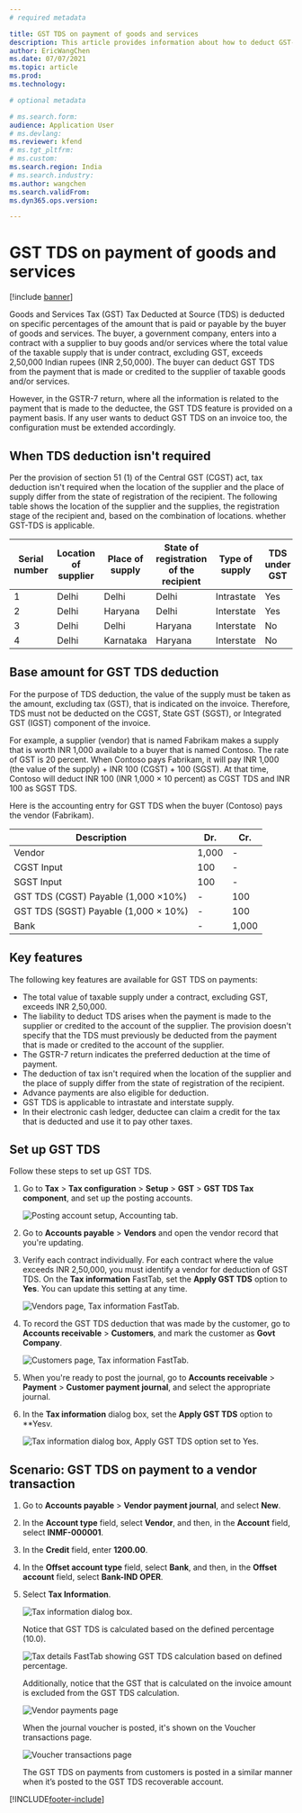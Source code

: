 ```yaml
---
# required metadata

title: GST TDS on payment of goods and services
description: This article provides information about how to deduct GST-TDS on payments of goods and services.
author: EricWangChen
ms.date: 07/07/2021
ms.topic: article
ms.prod: 
ms.technology: 

# optional metadata

# ms.search.form: 
audience: Application User
# ms.devlang: 
ms.reviewer: kfend
# ms.tgt_pltfrm: 
# ms.custom: 
ms.search.region: India
# ms.search.industry: 
ms.author: wangchen
ms.search.validFrom: 
ms.dyn365.ops.version: 

---
```


# GST TDS on payment of goods and services

[!include [banner](../../includes/banner.md)]

Goods and Services Tax (GST) Tax Deducted at Source (TDS) is deducted on specific percentages of the amount that is paid or payable by the buyer of goods and services. The buyer, a government company, enters into a contract with a supplier to buy goods and/or services where the total value of the taxable supply that is under contract, excluding GST, exceeds 2,50,000 Indian rupees (INR 2,50,000). The buyer can deduct GST TDS from the payment that is made or credited to the supplier of taxable goods and/or services.

However, in the GSTR-7 return, where all the information is related to the payment that is made to the deductee, the GST TDS feature is provided on a payment basis. If any user wants to deduct GST TDS on an invoice too, the configuration must be extended accordingly.

## When TDS deduction isn't required
Per the provision of section 51 (1) of the Central GST (CGST) act, tax deduction isn't required when the location of the supplier and the place of supply differ from the state of registration of the recipient.
The following table shows the location of the supplier and the supplies, the registration stage of the recipient and, based on the combination of locations. whether GST-TDS is applicable.

| Serial   number | Location of supplier | Place of supply | State of registration of the   recipient | Type of supply | TDS under GST | Type of GST |
|-----------------|----------------------|-----------------|------------------------------------------|----------------|---------------|-------------|
| 1               | Delhi                | Delhi           | Delhi                                    | Intrastate     | Yes           | CGST+SGST   |
| 2               | Delhi                | Haryana         | Delhi                                    | Interstate     | Yes           | CGST+SGST   |
| 3               | Delhi                | Delhi           | Haryana                                  | Interstate     | No            | IGST        |
| 4               | Delhi                | Karnataka       | Haryana                                  | Interstate     | No            | IGST        |

## Base amount for GST TDS deduction
For the purpose of TDS deduction, the value of the supply must be taken as the amount, excluding tax (GST), that is indicated on the invoice. Therefore, TDS must not be deducted on the CGST, State GST (SGST), or Integrated GST (IGST) component of the invoice.

For example, a supplier (vendor) that is named Fabrikam makes a supply that is worth INR 1,000 available to a buyer that is named Contoso. The rate of GST is 20 percent. When Contoso pays Fabrikam, it will pay INR 1,000 (the value of the supply) + INR 100 (CGST) + 100 (SGST). At that time, Contoso will deduct INR 100 (INR 1,000 × 10 percent) as CGST TDS and INR 100 as SGST TDS.

Here is the accounting entry for GST TDS when the buyer (Contoso) pays the vendor (Fabrikam).

| Description                            | Dr.   | Cr.   |
|----------------------------------------|-------|-------|
| Vendor                                 | 1,000 | -     |
| CGST   Input                           | 100   | -     |
| SGST   Input                           | 100   | -     |
| GST TDS   (CGST) Payable (1,000 ×10%)  | -     | 100   |
| GST TDS   (SGST) Payable (1,000 × 10%) | -     | 100   |
| Bank                                   | -     | 1,000 |

## Key features
The following key features are available for GST TDS on payments:

  - The total value of taxable supply under a contract, excluding GST, exceeds INR 2,50,000.
  - The liability to deduct TDS arises when the payment is made to the supplier or credited to the account of the supplier. The provision doesn't specify that the TDS must previously be deducted from the payment that is made or credited to the account of the supplier.
  - The GSTR-7 return indicates the preferred deduction at the time of payment.
  - The deduction of tax isn't required when the location of the supplier and the place of supply differ from the state of registration of the recipient.
  - Advance payments are also eligible for deduction.
  - GST TDS is applicable to intrastate and interstate supply.
  - In their electronic cash ledger, deductee can claim a credit for the tax that is deducted and use it to pay other taxes.

## Set up GST TDS
Follow these steps to set up GST TDS.

1. Go to **Tax** > **Tax configuration** > **Setup** > **GST** > **GST TDS Tax component**, and set up the posting accounts.

    ![Posting account setup, Accounting tab.](../media/gst-tds-payment-01.png)
  
2. Go to **Accounts payable** > **Vendors** and open the vendor record that you're updating.
3. Verify each contract individually. For each contract where the value exceeds INR 2,50,000, you must identify a vendor for deduction of GST TDS. On the **Tax information** FastTab, set the **Apply GST TDS** option to **Yes**. You can update this setting at any time.

    ![Vendors page, Tax information FastTab.](../media/gst-tds-payment-02.png)

4.	To record the GST TDS deduction that was made by the customer, go to **Accounts receivable** > **Customers**, and mark the customer as **Govt Company**.
 
    ![Customers page, Tax information FastTab.](../media/gst-tds-payment-03.png)
 
5.	When you're ready to post the journal, go to **Accounts receivable** > **Payment** > **Customer payment journal**, and select the appropriate journal.
6.	In the **Tax information** dialog box, set the **Apply GST TDS** option to **Yesv.

    ![Tax information dialog box, Apply GST TDS option set to Yes.](../media/gst-tds-payment-04.png)
 
## Scenario: GST TDS on payment to a vendor transaction

1.	Go to **Accounts payable** > **Vendor payment journal**, and select **New**.
2.	In the **Account type** field, select **Vendor**, and then, in the **Account** field, select **INMF-000001**.
3.	In the **Credit** field, enter **1200.00**.
4.	In the **Offset account type** field, select **Bank**, and then, in the **Offset account** field, select **Bank-IND OPER**.
5.	Select **Tax Information**.
 
    ![Tax information dialog box.](../media/gst-tds-payment-05.png)

    Notice that GST TDS is calculated based on the defined percentage (10.0).
    
    ![Tax details FastTab  showing GST TDS calculation based on defined percentage.](../media/gst-tds-payment-06.png)
 
    Additionally, notice that the GST that is calculated on the invoice amount is excluded from the GST TDS calculation.
    
    ![Vendor payments page](../media/gst-tds-payment-07.png)
 
    When the journal voucher is posted, it's shown on the Voucher transactions page.
    
    ![Voucher transactions page](../media/gst-tds-payment-08.png)
 
    The GST TDS on payments from customers is posted in a similar manner when it’s posted to the GST TDS recoverable account.
    

[!INCLUDE[footer-include](../../../includes/footer-banner.md)]
